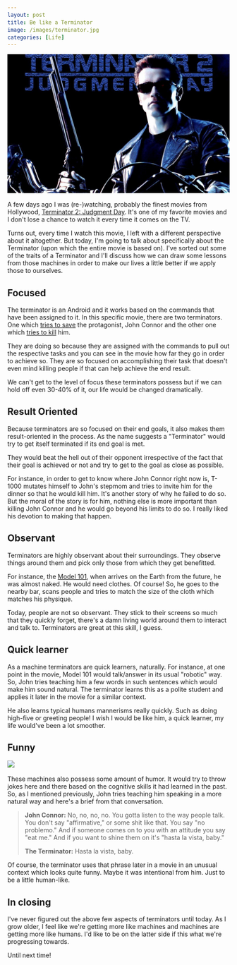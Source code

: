 ```yaml
---
layout: post
title: Be like a Terminator
image: /images/terminator.jpg
categories: [Life]
---
```


![](/images/terminator.jpg)

A few days ago I was (re-)watching, probably the finest movies from Hollywood, [Terminator 2: Judgment Day](https://en.wikipedia.org/wiki/Terminator_2:_Judgment_Day). It's one of my favorite movies and I don't lose a chance to watch it every time it comes on the TV. 

Turns out, every time I watch this movie, I left with a different perspective about it altogether. But today, I'm going to talk about specifically about the Terminator (upon which the entire movie is based on). I've sorted out some of the traits of a Terminator and I'll discuss how we can draw some lessons from those machines in order to make our lives a little better if we apply those to ourselves.

## Focused

The terminator is an Android and it works based on the commands that have been assigned to it. In this specific movie, there are two terminators. One which [tries to save](https://terminator.fandom.com/wiki/Model_101) the protagonist, John Connor and the other one which [tries to kill](https://terminator.fandom.com/wiki/T-1000) him.

They are doing so because they are assigned with the commands to pull out the respective tasks and you can see in the movie how far they go in order to achieve so. They are so focused on accomplishing their task that doesn't even mind killing people if that can help achieve the end result. 

We can't get to the level of focus these terminators possess but if we can hold off even 30-40% of it, our life would be changed dramatically.

## Result Oriented

Because terminators  are so focused on their end goals, it also makes them result-oriented in the process. As the name suggests a "Terminator" would try to get itself terminated if its end goal is met.

They would beat the hell out of their opponent irrespective of the fact that their goal is achieved or not and try to get to the goal as close as possible.

For instance, in order to get to know where John Connor right now is, T-1000 mutates himself to John's stepmom and tries to invite him for the dinner so that he would kill him. It's another story of why he failed to do so. But the moral of the story is for him, nothing else is more important than killing John Connor and he would go beyond his limits to do so. I really liked his devotion to making that happen.

## Observant

Terminators are highly observant about their surroundings. They observe things around them and pick only those from which they get benefitted. 

For instance, the [Model 101](https://en.wikipedia.org/wiki/Terminator_(character)), when arrives on the Earth from the future, he was almost naked. He would need clothes. Of course! So, he goes to the nearby bar, scans people and tries to match the size of the cloth which matches his physique. 

Today, people are not so observant. They stick to their screens so much that they quickly forget, there's a damn living world around them to interact and talk to. Terminators are great at this skill, I guess.

## Quick learner

As a machine terminators are quick learners, naturally. For instance, at one point in the movie, Model 101 would talk/answer in its usual "robotic" way. So, John tries teaching him a few words in such sentences which would make him sound natural. The terminator learns this as a polite student and applies it later in the movie for a similar context. 

He also learns typical humans mannerisms really quickly. Such as doing high-five or greeting people! I wish I would be like him, a quick learner, my life would've been a lot smoother. 

## Funny

![](https://media.giphy.com/media/3oEjHSNWEQN0DbSULu/giphy.gif)

These machines also possess some amount of humor. It would try to throw jokes here and there based on the cognitive skills it had learned in the past. So, as I mentioned previously, John tries teaching him speaking in a more natural way and here's a brief from that conversation.

> **John Connor:** No, no, no, no. You gotta listen to the way people talk. You don't say "affirmative," or some shit like that. You say "no problemo." And if someone comes on to you with an attitude you say "eat me." And if you want to shine them on it's "hasta la vista, baby." 
>
> **The Terminator:** Hasta la vista, baby. 

Of course, the terminator uses that phrase later in a movie in an unusual context which looks quite funny. Maybe it was intentional from him. Just to be a little human-like.

## In closing

I've never figured out the above few aspects of terminators until today. As I grow older, I feel like we're getting more like machines and machines are getting more like humans. I'd like to be on the latter side if this what we're progressing towards. 

Until next time!